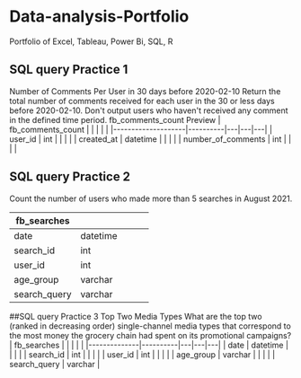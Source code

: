 # Data-analysis-Portfolio
Portfolio of Excel, Tableau, Power Bi, SQL, R 

## SQL query Practice 1
Number of Comments Per User in 30 days before 2020-02-10
Return the total number of comments received for each user in the 30 or less days before 2020-02-10. Don't output users who haven't received any comment in the defined time period.
fb_comments_count
Preview
| fb_comments_count  |          |   |   |   |
|--------------------|----------|---|---|---|
| user_id            | int      |   |   |   |
| created_at         | datetime |   |   |   |
| number_of_comments | int      |   |   |   |



## SQL query Practice 2
Count the number of users who made more than 5 searches in August 2021.

| fb_searches  |          |   |   |   |
|--------------|----------|---|---|---|
| date         | datetime |   |   |   |
| search_id    | int      |   |   |   |
| user_id      | int      |   |   |   |
| age_group    | varchar  |   |   |   |
| search_query | varchar  |   |   |   |

##SQL query Practice 3
Top Two Media Types
What are the top two (ranked in decreasing order) single-channel media types that correspond to the most money the grocery chain had spent on its promotional campaigns?
| fb_searches  |          |   |   |   |
|--------------|----------|---|---|---|
| date         | datetime |   |   |   |
| search_id    | int      |   |   |   |
| user_id      | int      |   |   |   |
| age_group    | varchar  |   |   |   |
| search_query | varchar  |

